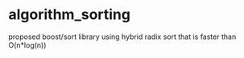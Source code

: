 algorithm_sorting
=================

proposed boost/sort library using hybrid radix sort that is faster than O(n*log(n))

